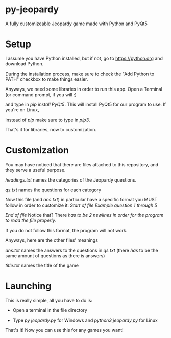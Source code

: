 # py-jeopardy
A fully customizeable Jeopardy game made with Python and PyQt5

# Setup
I assume you have Python installed, but if not, go to https://python.org and download Python.

During the installation process, make sure to check the "Add Python to PATH" checkbox to make things easier.

Anyways, we need some libraries in order to run this app. Open a Terminal (or command prompt, if you will :)

and type in _pip install PyQt5_. This will install PyQt5 for our program to use. If you're on Linux,

instead of _pip_ make sure to type in _pip3_.

That's it for libraries, now to customization.

# Customization
You may have noticed that there are files attached to this repository, and they serve a useful purpose.

_headings.txt_ names the categories of the Jeopardy questions.

_qs.txt_ names the questions for each category

Now this file (and _ans.txt_) in particular have a specific format you MUST follow in order to customize it:
_Start of file_
_Example question 1 through 5_


_End of file_
Notice that? There _has to be 2 newlines in order for the program to read the file properly_. 

If you do not follow this format, the program will not work.

Anyways, here are the other files' meanings

_ans.txt_ names the answers to the questions in _qs.txt_ (there _has_ to be the same amount of questions as there is answers)

_title.txt_ names the title of the game

# Launching
This is really simple, all you have to do is:

- Open a terminal in the file directory

- Type _py jeopardy.py_ for Windows and _python3 jeopardy.py_ for Linux

That's it! Now you can use this for any games you want!
